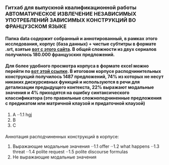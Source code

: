 ### Гитхаб для выпускной квалификационной работы АВТОМАТИЧЕСКОЕ ИЗВЛЕЧЕНИЕ НЕЗАВИСИМЫХ УПОТРЕБЛЕНИЙ ЗАВИСИМЫХ КОНСТРУКЦИЙ ВО ФРАНЦУЗСКОМ ЯЗЫКЕ
#### Папка data содержит собранный и аннотированный, в рамках этого исследования, корпус (база данных) + чистые субтитры в формате .srt, взятые [вот с этого сайта](https://subscene.com/subtitles/searchbytitle). В общей сложности из двух сериалов получилось 180.000 французских предложений.

#### Для более удобного просмотра корпуса в формате excel можно перейти по [вот этой ссылке](https://docs.google.com/spreadsheets/d/1cK4FIrm-TUd_zXS_ekeLvN_TTJQ7-Kr4ec_4be4ibWs/edit?usp=sharing). В итоговом корпусе расподчинительных конструкций получилось 1487 предложений, 74% из которых не несут никаких дискурсивных функций и используются в речи для детализации предыдущего контекста, 22% выражают модальные значения и 4% приходятся на ошибку синтаксического классификатора (это правильные сложноподчиненные предложения с предикатом или матричной клаузой и придаточной клаузой)

1. A
⋅⋅1.1 hgj
3. B
4. C





####
Аннотация расподчиненных конструкций в корпусе:
1. Выражающие модальные значения
⋅⋅1.1 offer
⋅⋅1.2 what happens
⋅⋅1.3 threat
⋅⋅1.4 polite request
⋅⋅1.5 polite discourse formulas
2. Не выражающие модальные значения





<!-- 1. Диадически зависимые:
2. 
      2.   dyadic
      1.2 dyadic clarification
      1.3 dyadic complaint
     2. Выражающие модальные значения:
 
      2.2 Не директивы
            2.2.1  wish
 -->
